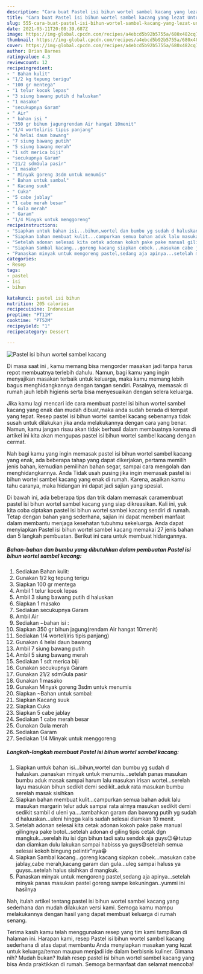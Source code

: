 ```yaml
---
description: "Cara buat Pastel isi bihun wortel sambel kacang yang lezat Untuk Jualan"
title: "Cara buat Pastel isi bihun wortel sambel kacang yang lezat Untuk Jualan"
slug: 555-cara-buat-pastel-isi-bihun-wortel-sambel-kacang-yang-lezat-untuk-jualan
date: 2021-05-11T20:08:39.687Z
image: https://img-global.cpcdn.com/recipes/a4ebcd5b92b5755a/680x482cq70/pastel-isi-bihun-wortel-sambel-kacang-foto-resep-utama.jpg
thumbnail: https://img-global.cpcdn.com/recipes/a4ebcd5b92b5755a/680x482cq70/pastel-isi-bihun-wortel-sambel-kacang-foto-resep-utama.jpg
cover: https://img-global.cpcdn.com/recipes/a4ebcd5b92b5755a/680x482cq70/pastel-isi-bihun-wortel-sambel-kacang-foto-resep-utama.jpg
author: Brian Barnes
ratingvalue: 4.3
reviewcount: 12
recipeingredient:
- " Bahan kulit"
- "1/2 kg tepung terigu"
- "100 gr mentega"
- "1 telur kocok lepas"
- "3 siung bawang putih d haluskan"
- "1 masako"
- "secukupnya Garam"
- " Air"
- " bahan isi "
- "350 gr bihun jagungrendam Air hangat 10menit"
- "1/4 worteliris tipis panjang"
- "4 helai daun bawang"
- "7 siung bawang putih"
- "5 siung bawang merah"
- "1 sdt merica biji"
- "secukupnya Garam"
- "21/2 sdmGula pasir"
- "1 masako"
- " Minyak goreng 3sdm untuk menumis"
- " Bahan untuk sambal"
- " Kacang suuk"
- " Cuka"
- "5 cabe jablay"
- "1 cabe merah besar"
- " Gula merah"
- " Garam"
- "1/4 Minyak untuk menggoreng"
recipeinstructions:
- "Siapkan untuk bahan isi...bihun,wortel dan bumbu yg sudah d haluskan..panaskan minyak untuk menumis...setelah panas masukan bumbu aduk masak sampai harum lalu masukan irisan wortel...serelah layu masukan bihun sedikit demi sedikit..aduk rata masukan bumbu serelah masak sisihkan"
- "Siapkan bahan membuat kulit...campurkan semua bahan aduk lalu masukan margarin telur aduk sampai rata airnya masukan sedikit demi sedikit sambil d uleni ya....tambahkan garam dan bawang putih yg sudah d haluuskan...uleni hingga kalis sudah selesai diamkan 10 menit."
- "Setelah adonan selesai kita cetak adonan kokoh pake pake manual gilingnya pake botol...setelah adonan d giling tipis cetak dgn mangkuk...serelah itu isi dgn bihun tadi satu sendok aja guys😉😂tutup dan diamkan dulu lakukan sampai habisss ya guys😅setelah semua selesai kokoh bingung pelintir&#34;nya😁"
- "Siapkan Sambal kacang...goreng kacang siapkan cobek...masukan cabe jablay,cabe merah,kacang garam dan gula...uleg sampai haluss ya guyss..setelah halus sisihkan d mangkuk."
- "Panaskan minyak untuk mengoreng pastel,sedang aja apinya...setelah minyak panas masukan pastel goreng sampe kekuningan..yummi ini hasilnya"
categories:
- Resep
tags:
- pastel
- isi
- bihun

katakunci: pastel isi bihun 
nutrition: 205 calories
recipecuisine: Indonesian
preptime: "PT11M"
cooktime: "PT52M"
recipeyield: "1"
recipecategory: Dessert

---
```



![Pastel isi bihun wortel sambel kacang](https://img-global.cpcdn.com/recipes/a4ebcd5b92b5755a/680x482cq70/pastel-isi-bihun-wortel-sambel-kacang-foto-resep-utama.jpg)

Di masa  saat ini , kamu memang bisa mengorder masakan jadi tanpa harus repot membuatnya terlebih dahulu. Namun, bagi kamu yang ingin menyajikan masakan terbaik untuk keluarga, maka kamu memang lebih bagus menghidangkannya dengan tangan sendiri. Pasalnya, memasak di rumah jauh lebih higienis serta bisa menyesuaikan dengan selera keluarga.

Jika kamu lagi mencari ide cara membuat pastel isi bihun wortel sambel kacang yang enak dan mudah dibuat,maka anda sudah berada di tempat yang tepat. Resep pastel isi bihun wortel sambel kacang  sebenarnya tidak susah untuk dilakukan jika anda melakukannya dengan cara yang benar. Namun, kamu jangan risau akan tidak berhasil dalam membuatnya 
karena di artikel ini kita akan mengupas pastel isi bihun wortel sambel kacang dengan cermat.  



Nah bagi kamu yang ingin memasak pastel isi bihun wortel sambel kacang yang enak, ada beberapa tahap yang dapat dikerjakan, pertama memilih jenis bahan, kemudian pemilihan bahan segar, sampai cara mengolah dan menghidangkannya. Anda Tidak usah pusing jika ingin memasak pastel isi bihun wortel sambel kacang yang enak di rumah. Karena, asalkan kamu  tahu caranya, maka hidangan ini dapat jadi sajian yang spesial.

Di bawah ini, ada beberapa tips dan trik dalam memasak caramembuat pastel isi bihun wortel sambel kacang yang siap dikreasikan. Kali ini, yuk kita coba ciptakan pastel isi bihun wortel sambel kacang sendiri di rumah. Tetap dengan bahan yang sederhana, sajian ini dapat memberi manfaat dalam membantu menjaga kesehatan tubuhmu sekeluarga. Anda dapat menyiapkan Pastel isi bihun wortel sambel kacang memakai 27 jenis bahan dan 5 langkah pembuatan. Berikut ini cara untuk membuat hidangannya.

<!--inarticleads1-->

##### Bahan-bahan dan bumbu yang dibutuhkan dalam pembuatan Pastel isi bihun wortel sambel kacang:

1. Sediakan  Bahan kulit:
1. Gunakan 1/2 kg tepung terigu
1. Siapkan 100 gr mentega
1. Ambil 1 telur kocok lepas
1. Ambil 3 siung bawang putih d haluskan
1. Siapkan 1 masako
1. Sediakan secukupnya Garam
1. Ambil  Air
1. Sediakan  ~bahan isi :
1. Siapkan 350 gr bihun jagung(rendam Air hangat 10menit)
1. Sediakan 1/4 wortel(iris tipis panjang)
1. Gunakan 4 helai daun bawang
1. Ambil 7 siung bawang putih
1. Ambil 5 siung bawang merah
1. Sediakan 1 sdt merica biji
1. Gunakan secukupnya Garam
1. Gunakan 21/2 sdmGula pasir
1. Gunakan 1 masako
1. Gunakan  Minyak goreng 3sdm untuk menumis
1. Siapkan  ~Bahan untuk sambal:
1. Siapkan  Kacang suuk
1. Siapkan  Cuka
1. Siapkan 5 cabe jablay
1. Sediakan 1 cabe merah besar
1. Gunakan  Gula merah
1. Sediakan  Garam
1. Sediakan 1/4 Minyak untuk menggoreng




<!--inarticleads2-->

##### Langkah-langkah membuat Pastel isi bihun wortel sambel kacang:

1. Siapkan untuk bahan isi...bihun,wortel dan bumbu yg sudah d haluskan..panaskan minyak untuk menumis...setelah panas masukan bumbu aduk masak sampai harum lalu masukan irisan wortel...serelah layu masukan bihun sedikit demi sedikit..aduk rata masukan bumbu serelah masak sisihkan
1. Siapkan bahan membuat kulit...campurkan semua bahan aduk lalu masukan margarin telur aduk sampai rata airnya masukan sedikit demi sedikit sambil d uleni ya....tambahkan garam dan bawang putih yg sudah d haluuskan...uleni hingga kalis sudah selesai diamkan 10 menit.
1. Setelah adonan selesai kita cetak adonan kokoh pake pake manual gilingnya pake botol...setelah adonan d giling tipis cetak dgn mangkuk...serelah itu isi dgn bihun tadi satu sendok aja guys😉😂tutup dan diamkan dulu lakukan sampai habisss ya guys😅setelah semua selesai kokoh bingung pelintir&#34;nya😁
1. Siapkan Sambal kacang...goreng kacang siapkan cobek...masukan cabe jablay,cabe merah,kacang garam dan gula...uleg sampai haluss ya guyss..setelah halus sisihkan d mangkuk.
1. Panaskan minyak untuk mengoreng pastel,sedang aja apinya...setelah minyak panas masukan pastel goreng sampe kekuningan..yummi ini hasilnya




Nah, itulah artikel tentang  pastel isi bihun wortel sambel kacang  yang sederhana dan mudah dilakukan versi kami. Semoga kamu mampu melakukannya dengan hasil yang dapat membuat keluarga di rumah senang. 

Terima kasih kamu telah menggunakan resep yang tim kami tampilkan di halaman ini. Harapan kami, resep  Pastel isi bihun wortel sambel kacang sederhana di atas dapat membantu Anda menyiapkan masakan yang lezat untuk keluarga/teman maupun menjadi ide dalam berbisnis kuliner. Gimana nih? Mudah bukan? Itulah resep pastel isi bihun wortel sambel kacang yang bisa Anda praktikkan di rumah. Semoga bermanfaat dan selamat mencoba!

